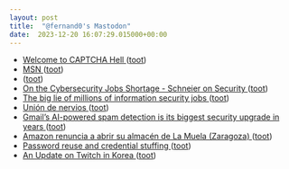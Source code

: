 ```yaml
---
layout: post
title:  "@fernand0's Mastodon"
date:  2023-12-20 16:07:29.015000+00:00
---
```

*  [Welcome to CAPTCHA Hell ](https://www.theatlantic.com/technology/archive/2023/11/captcha-test-security-robot-ai/675931) ([toot](https://mastodon.social/@fernand0/111613604594570361))
*  [MSN ](https://www.msn.com/de-d) ([toot](https://mastodon.social/@fernand0/111613367228900538))
*  [ ](https://triptico.com/social/angel) ([toot](https://mastodon.social/@fernand0/111613213004667263))
*  [On the Cybersecurity Jobs Shortage - Schneier on Security ](https://www.schneier.com/blog/archives/2023/09/on-the-cybersecurity-jobs-shortage.htm) ([toot](https://mastodon.social/@fernand0/111612708090946632))
*  [The big lie of millions of information security jobs  ](https://brothke.medium.com/the-big-lie-of-millions-of-information-security-jobs-a7cb1b30c5b6) ([toot](https://mastodon.social/@fernand0/111612577968354636))
*  [Unión de nervios ](https://www.flickr.com/photos/fernand0/53386824372) ([toot](https://mastodon.social/@fernand0/111612524869121602))
*  [Gmail’s AI-powered spam detection is its biggest security upgrade in years ](https://arstechnica.com/gadgets/2023/12/gmails-ai-powered-spam-detection-is-its-biggest-security-upgrade-in-years) ([toot](https://mastodon.social/@fernand0/111612359442494707))
*  [Amazon renuncia a abrir su almacén de La Muela (Zaragoza) ](https://efe.com/economia/2023-12-13/amazon-renuncia-almacen) ([toot](https://mastodon.social/@fernand0/111612092170321408))
*  [Password reuse and credential stuffing ](https://www.johndcook.com/blog/2023/12/07/credential-stuffing) ([toot](https://mastodon.social/@fernand0/111610379231098722))
*  [An Update on Twitch in Korea ](https://blog.twitch.tv/en/2023/12/05/an-update-on-twitch-in-korea) ([toot](https://mastodon.social/@fernand0/111608546262980898))
